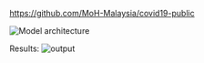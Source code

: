 https://github.com/MoH-Malaysia/covid19-public

![Model architecture](https://github.com/AshrafZainalAbidin/Covid-19-Cases-Prediction/assets/154945805/922f0d87-e9de-438c-978c-ce6934642112)

Results:
![output](https://github.com/AshrafZainalAbidin/Covid-19-Cases-Prediction/assets/154945805/9af724c0-66e6-4435-aee2-217fe701cee5)
